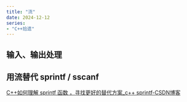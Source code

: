 ```yaml
---
title: "流"
date: 2024-12-12
series: 
- "C++拾遗"
---
```


## 输入、输出处理

## 用流替代 sprintf / sscanf
[C++如何理解 sprintf 函数 ，寻找更好的替代方案_c++ sprintf-CSDN博客](https://blog.csdn.net/Hodors/article/details/136045381)